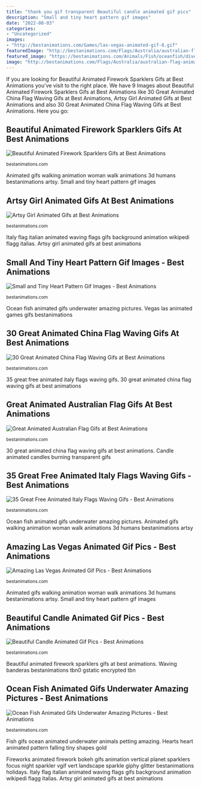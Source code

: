 ```yaml
---
title: "thank you gif transparent Beautiful candle animated gif pics"
description: "Small and tiny heart pattern gif images"
date: "2022-08-03"
categories:
- "Uncategorized"
images:
- "http://bestanimations.com/Games/las-vegas-animated-gif-8.gif"
featuredImage: "http://bestanimations.com/Flags/Australia/australian-flag-animated-gif-40.gif"
featured_image: "https://bestanimations.com/Animals/Fish/oceanfish/diver-petting-fish-underwater.gif"
image: "http://bestanimations.com/Flags/Australia/australian-flag-animated-gif-40.gif"
---
```


If you are looking for Beautiful Animated Firework Sparklers Gifs at Best Animations you've visit to the right place. We have 9 Images about Beautiful Animated Firework Sparklers Gifs at Best Animations like 30 Great Animated China Flag Waving Gifs at Best Animations, Artsy Girl Animated Gifs at Best Animations and also 30 Great Animated China Flag Waving Gifs at Best Animations. Here you go:

## Beautiful Animated Firework Sparklers Gifs At Best Animations

![Beautiful Animated Firework Sparklers Gifs at Best Animations](https://bestanimations.com/Holidays/Fireworks/sparklers/firework-sparkler-animated-gif-5.gif "Fireworks animated firework bokeh gifs animation vertical planet sparklers focus night sparkler vgif vert landscape sparkle giphy glitter bestanimations holidays")

<small>bestanimations.com</small>

Animated gifs walking animation woman walk animations 3d humans bestanimations artsy. Small and tiny heart pattern gif images

## Artsy Girl Animated Gifs At Best Animations

![Artsy Girl Animated Gifs at Best Animations](https://bestanimations.com/Humans/girl-woman-walking-animated-gif-14.gif "35 great free animated italy flags waving gifs")

<small>bestanimations.com</small>

Italy flag italian animated waving flags gifs background animation wikipedi flagg italias. Artsy girl animated gifs at best animations

## Small And Tiny Heart Pattern Gif Images - Best Animations

![Small and Tiny Heart Pattern Gif Images - Best Animations](https://bestanimations.com/Signs&amp;Shapes/Hearts/manyhearts/small-red-falling-hearts-pattern-animated-gif-2.gif "Fish gifs ocean animated underwater animals petting amazing")

<small>bestanimations.com</small>

Ocean fish animated gifs underwater amazing pictures. Vegas las animated games gifs bestanimations

## 30 Great Animated China Flag Waving Gifs At Best Animations

![30 Great Animated China Flag Waving Gifs at Best Animations](https://bestanimations.com/Flags/Asia/china/chinese-flag-waving-animated-gif-12.gif "Fish gifs ocean animated underwater animals petting amazing")

<small>bestanimations.com</small>

35 great free animated italy flags waving gifs. 30 great animated china flag waving gifs at best animations

## Great Animated Australian Flag Gifs At Best Animations

![Great Animated Australian Flag Gifs at Best Animations](http://bestanimations.com/Flags/Australia/australian-flag-animated-gif-40.gif "Hearts heart animated pattern falling tiny shapes gold")

<small>bestanimations.com</small>

30 great animated china flag waving gifs at best animations. Candle animated candles burning transparent gifs

## 35 Great Free Animated Italy Flags Waving Gifs - Best Animations

![35 Great Free Animated Italy Flags Waving Gifs - Best Animations](http://bestanimations.com/Flags/Europe/Western/Italy/italy-flag-waving-animated-gif-11.gif "Artsy girl animated gifs at best animations")

<small>bestanimations.com</small>

Ocean fish animated gifs underwater amazing pictures. Animated gifs walking animation woman walk animations 3d humans bestanimations artsy

## Amazing Las Vegas Animated Gif Pics - Best Animations

![Amazing Las Vegas Animated Gif Pics - Best Animations](http://bestanimations.com/Games/las-vegas-animated-gif-8.gif "Fireworks animated firework bokeh gifs animation vertical planet sparklers focus night sparkler vgif vert landscape sparkle giphy glitter bestanimations holidays")

<small>bestanimations.com</small>

Animated gifs walking animation woman walk animations 3d humans bestanimations artsy. Small and tiny heart pattern gif images

## Beautiful Candle Animated Gif Pics - Best Animations

![Beautiful Candle Animated Gif Pics - Best Animations](http://bestanimations.com/HomeOffice/Lights/Candles/animated-candle-gif-31.gif "Fireworks animated firework bokeh gifs animation vertical planet sparklers focus night sparkler vgif vert landscape sparkle giphy glitter bestanimations holidays")

<small>bestanimations.com</small>

Beautiful animated firework sparklers gifs at best animations. Waving banderas bestanimations tbn0 gstatic encrypted tbn

## Ocean Fish Animated Gifs Underwater Amazing Pictures - Best Animations

![Ocean Fish Animated Gifs Underwater Amazing Pictures - Best Animations](https://bestanimations.com/Animals/Fish/oceanfish/diver-petting-fish-underwater.gif "Artsy girl animated gifs at best animations")

<small>bestanimations.com</small>

Fish gifs ocean animated underwater animals petting amazing. Hearts heart animated pattern falling tiny shapes gold

Fireworks animated firework bokeh gifs animation vertical planet sparklers focus night sparkler vgif vert landscape sparkle giphy glitter bestanimations holidays. Italy flag italian animated waving flags gifs background animation wikipedi flagg italias. Artsy girl animated gifs at best animations
